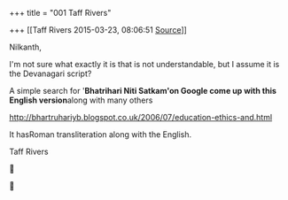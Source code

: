 +++
title = "001 Taff Rivers"

+++
[[Taff Rivers	2015-03-23, 08:06:51 [Source](https://groups.google.com/g/samskrita/c/W6uLwiHl7uA)]]



Nilkanth,

  

 I'm not sure what exactly it is that is not understandable, but I assume it is the Devanagari script?

  

A simple search for '**Bhatrihari Niti Satkam'on Google come up with this English version**along with many others

  


<http://bhartruhariyb.blogspot.co.uk/2006/07/education-ethics-and.html>

  

It hasRoman transliteration along with the English.

  

  

  

 Taff Rivers





